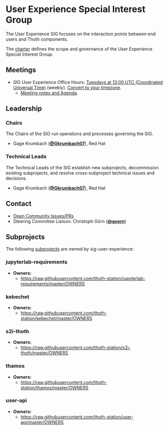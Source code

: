 <!---
This is an autogenerated file!

Please do not edit this file directly, but instead make changes to the
sigs.yaml file in the project root.

To understand how this file is generated, see https://git.k8s.io/community/generator/README.md

for Thoth we use `podman run --rm -e WHAT -e GO111MODULE=on -e GOPROXY -v $(pwd):/go/src/app:Z golang:1.12 make -C /go/src/app generate`

--->

# User Experience Special Interest Group

The User Experience SIG focuses on the interaction points between end users and Thoth components.

The [charter](charter.md) defines the scope and governance of the User Experience Special Interest Group.

## Meetings
* SIG User Experience Office Hours: [Tuesdays at 13:00 UTC (Coordinated Universal Time)](https://meet.google.com/cde-iczf-zso) (weekly). [Convert to your timezone](http://www.thetimezoneconverter.com/?t=13:00&tz=UTC%20%28Coordinated%20Universal%20Time%29).
  * [Meeting notes and Agenda](https://docs.google.com/document/d/1shJ5C_1Z3RT-mFdnrDmntIxGj5BmdlACfrwxoKd0CSY/edit).

## Leadership

### Chairs

The Chairs of the SIG run operations and processes governing the SIG.

* Gage Krumbach (**[@Gkrumbach07](https://github.com/Gkrumbach07)**), Red Hat

### Technical Leads

The Technical Leads of the SIG establish new subprojects, decommission existing
subprojects, and resolve cross-subproject technical issues and decisions.

* Gage Krumbach (**[@Gkrumbach07](https://github.com/Gkrumbach07)**), Red Hat

## Contact
- [Open Community Issues/PRs](https://github.com/thoth-station/core/labels/sig%2Fuser-experience)
- Steering Committee Liaison: Christoph Görn (**[@goern](https://github.com/goern)**)

## Subprojects

The following [subprojects][subproject-definition] are owned by sig-user-experience:
### jupyterlab-requirements
- **Owners:**
  - https://raw.githubusercontent.com/thoth-station/jupyterlab-requirements/master/OWNERS
### kebechet
- **Owners:**
  - https://raw.githubusercontent.com/thoth-station/kebechet/master/OWNERS
### s2i-thoth
- **Owners:**
  - https://raw.githubusercontent.com/thoth-station/s2i-thoth/master/OWNERS
### thamos
- **Owners:**
  - https://raw.githubusercontent.com/thoth-station/thamos/master/OWNERS
### user-api
- **Owners:**
  - https://raw.githubusercontent.com/thoth-station/user-api/master/OWNERS

[subproject-definition]: https://github.com/kubernetes/community/blob/master/governance.md#subprojects
<!-- BEGIN CUSTOM CONTENT -->

<!-- END CUSTOM CONTENT -->
